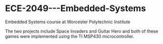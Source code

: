 # ECE-2049---Embedded-Systems
Embedded Systems course at Worcester Polytechnic Institute

The two projects include Space Invaders and Guitar Hero and both of these games were implemented using the TI MSP430 microcontroller. 
